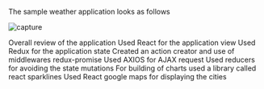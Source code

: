 The sample weather application looks as follows

![capture](https://user-images.githubusercontent.com/18416366/27689609-6461c1cc-5cfc-11e7-86d9-53950cd70782.PNG)

Overall review of the application
Used React for the application view
Used Redux for the application state
Created an action creator and use of middlewares redux-promise
Used AXIOS for AJAX request
Used reducers for avoiding the state mutations
For building of charts used a library called react sparklines
Used React google maps for displaying the cities